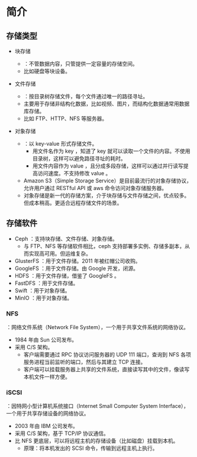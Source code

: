 # 简介

## 存储类型

- 块存储
  - ：不管数据内容，只管提供一定容量的存储空间。
  - 比如硬盘等块设备。

- 文件存储
  - ：按目录树存储文件，每个文件通过唯一的路径寻址。
  - 主要用于存储非结构化数据，比如视频、图片，而结构化数据通常用数据库存储。
  - 比如 FTP、HTTP、NFS 等服务器。

- 对象存储
  - ：以 key-value 形式存储文件。
    - 用文件名作为 key ，知道了 key 就可以读取一个文件的内容。不使用目录树，这样可以避免路径寻址的耗时。
    - 用文件内容作为 value ，且分成多段存储，这样可以通过并行读写提高访问速度。不支持修改 value 。
  - Amazon S3（Simple Storage Service）是目前最流行的对象存储协议，允许用户通过 RESTful API 或 aws 命令访问对象存储服务器。
  - 对象存储是新一代的存储方案，介于块存储与文件存储之间，优点较多。但成本稍高。更适合远程存储文件的场景。

## 存储软件

- Ceph ：支持块存储、文件存储、对象存储。
  - 与 FTP、NFS 等存储软件相比，ceph 支持部署多实例、存储多副本，从而实现高可用。但运维复杂。
- GlusterFS ：用于文件存储。2011 年被红帽公司收购。
- GoogleFS ：用于文件存储。由 Google 开发，闭源。
- HDFS ：用于文件存储，借鉴了 GoogleFS 。
- FastDFS ：用于文件存储。
- Swift ：用于对象存储。
- MinIO ：用于对象存储。

### NFS

：网络文件系统（Network File System），一个用于共享文件系统的网络协议。
- 1984 年由 Sun 公司发布。
- 采用 C/S 架构。
  - 客户端需要通过 RPC 协议访问服务器的 UDP 111 端口，查询到 NFS 各项服务进程当前监听的端口，然后与其建立 TCP 连接。
  - 客户端可以挂载服务器上共享的文件系统，直接读写其中的文件，像读写本机文件一样方便。

### iSCSI

：因特网小型计算机系统接口（Internet Small Computer System Interface），一个用于共享存储设备的网络协议。
- 2003 年由 IBM 公司发布。
- 采用 C/S 架构，基于 TCP/IP 协议通信。
- 比 NFS 更底层，可以将远程主机的存储设备（比如磁盘）挂载到本机。
  - 原理：将本机发出的 SCSI 命令，传输到远程主机上执行。

